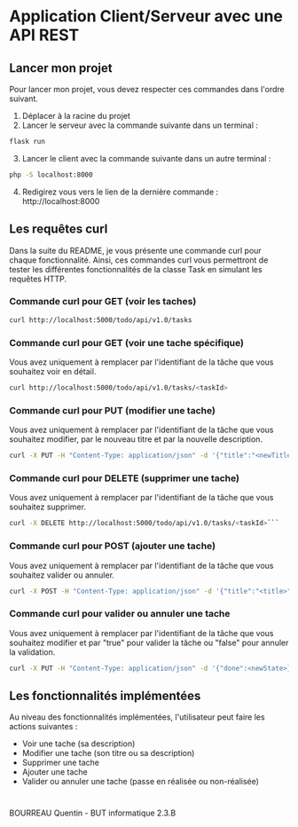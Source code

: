# Application Client/Serveur avec une API REST

## Lancer mon projet

Pour lancer mon projet, vous devez respecter ces commandes dans l'ordre suivant.
1. Déplacer à la racine du projet
2. Lancer le serveur avec la commande suivante dans un terminal :
```bash
flask run
```
3. Lancer le client avec la commande suivante dans un autre terminal :
```bash
php -S localhost:8000
```
4. Redigirez vous vers le lien de la dernière commande : http://localhost:8000

## Les requêtes curl

Dans la suite du README, je vous présente une commande curl pour chaque fonctionnalité. Ainsi, ces commandes curl vous permettront de tester les différentes fonctionnalités de la classe Task en simulant les requêtes HTTP.

### Commande curl pour GET (voir les taches)

```bash
curl http://localhost:5000/todo/api/v1.0/tasks
```

### Commande curl pour GET (voir une tache spécifique)

Vous avez uniquement à remplacer <taskId> par l'identifiant de la tâche que vous souhaitez voir en détail.

```bash
curl http://localhost:5000/todo/api/v1.0/tasks/<taskId>
```

### Commande curl pour PUT (modifier une tache)

Vous avez uniquement à remplacer <taskId> par l'identifiant de la tâche que vous souhaitez modifier, <newTitle> par le nouveau titre et <newDescription> par la nouvelle description.

```bash
curl -X PUT -H "Content-Type: application/json" -d '{"title":"<newTitle>", "description":"<newDescription>", "done":false}' http://localhost:5000/todo/api/v1.0/tasks/<taskId>
```

### Commande curl pour DELETE (supprimer une tache)

Vous avez uniquement à remplacer <taskId> par l'identifiant de la tâche que vous souhaitez supprimer.

```bash
curl -X DELETE http://localhost:5000/todo/api/v1.0/tasks/<taskId>```
```

### Commande curl pour POST (ajouter une tache)

Vous avez uniquement à remplacer <taskId> par l'identifiant de la tâche que vous souhaitez valider ou annuler.

```bash
curl -X POST -H "Content-Type: application/json" -d '{"title":"<title>", "description":"<description>", "done":false, "uri":"http://localhost:5000/todo/api/v1.0/tasks"}' http://localhost:5000/todo/api/v1.0/tasks
```

### Commande curl pour valider ou annuler une tache

Vous avez uniquement à remplacer <taskId> par l'identifiant de la tâche que vous souhaitez modifier et <newState> par "true" pour valider la tâche ou "false" pour annuler la validation.

```bash
curl -X PUT -H "Content-Type: application/json" -d '{"done":<newState>}' http://localhost:5000/todo/api/v1.0/tasks/<taskId>
```

## Les fonctionnalités implémentées

Au niveau des fonctionnalités implémentées, l'utilisateur peut faire les actions suivantes :
- Voir une tache (sa description)
- Modifier une tache (son titre ou sa description)
- Supprimer une tache
- Ajouter une tache
- Valider ou annuler une tache (passe en réalisée ou non-réalisée)

#

BOURREAU Quentin - BUT informatique 2.3.B